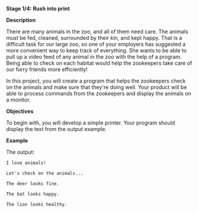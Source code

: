 **Stage 1/4: Rush into print**

**Description**

There are many animals in the zoo, and all of them need care. The animals must be fed, cleaned, surrounded by their kin, and kept happy. That is a difficult task for our large zoo, so one of your employers has suggested a more convenient way to keep track of everything. She wants to be able to pull up a video feed of any animal in the zoo with the help of a program. Being able to check on each habitat would help the zookeepers take care of our furry friends more efficiently!

In this project, you will create a program that helps the zookeepers check on the animals and make sure that they're doing well. Your product will be able to process commands from the zookeepers and display the animals on a monitor.

**Objectives**

To begin with, you will develop a simple printer. Your program should display the text from the output example.

**Example**

The output:

`I love animals!`

`Let's check on the animals...`

`The deer looks fine.`

`The bat looks happy.`

`The lion looks healthy.`
